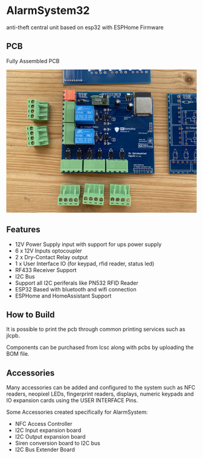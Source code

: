# AlarmSystem32
anti-theft central unit based on esp32 with ESPHome Firmware

## PCB

Fully Assembled PCB

![full_board](https://github.com/cristiandc01/AlarmSystem32/blob/main/Images/full_board.jpeg)


## Features

 
 - 12V Power Supply input with support for ups power supply
 - 6 x 12V Inputs optocoupler
 - 2 x Dry-Contact Relay output
 - 1 x User Interface IO (for keypad, rfid reader, status led)
 -  RF433 Receiver Support
 - I2C Bus
 - Support all I2C periferals like PN532 RFID Reader
 - ESP32 Based with bluetooth and wifi connection
 - ESPHome and HomeAssistant Support

## How to Build

It is possible to print the pcb through common printing services such as jlcpb.

Components can be purchased from lcsc along with pcbs by uploading the BOM file.


## Accessories

Many accessories can be added and configured to the system such as NFC readers, neopixel LEDs, fingerprint readers, displays, numeric keypads and IO expansion cards using the USER INTERFACE Pins.

Some Accessories created specifically for AlarmSystem:

- NFC Access Controller
- I2C Input expansion board
- I2C Output expansion board
- Siren conversion board to I2C bus
- I2C Bus Extender Board

